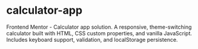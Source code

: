 # calculator-app
Frontend Mentor - Calculator app solution. A responsive, theme-switching calculator built with HTML, CSS custom properties, and vanilla JavaScript. Includes keyboard support, validation, and localStorage persistence.
